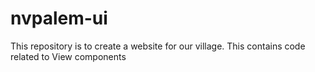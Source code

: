 # nvpalem-ui
This repository is to create a website for our village. This contains code related to View components
